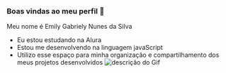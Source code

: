 ### Boas vindas ao meu perfil 💙
Meu nome é Emily Gabriely Nunes da Silva

- Eu estou estudando na Alura
- Estou me desenvolvendo na linguagem javaScript
- Utilizo esse espaço para minha organização e compartilhamento dos meus projetos desenvolvidos
![descrição do Gif](![image](https://github.com/user-attachments/assets/47bf49b4-8471-4a32-b1e4-6ebe28ae3fc5)
)
